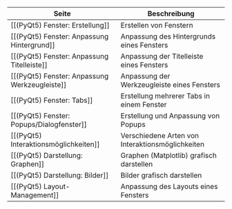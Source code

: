 | Seite | Beschreibung |
| ----------- | ----------- |
| [[(PyQt5) Fenster: Erstellung]] | Erstellen von Fenstern |
| [[(PyQt5) Fenster: Anpassung Hintergrund]] | Anpassung des Hintergrunds eines Fensters |
| [[(PyQt5) Fenster: Anpassung Titelleiste]] | Anpassung der Titelleiste eines Fensters |
| [[(PyQt5) Fenster: Anpassung Werkzeugleiste]] | Anpassung der Werkzeugleiste eines Fensters |
| [[(PyQt5) Fenster: Tabs]] | Erstellung mehrerer Tabs in einem Fenster |
| [[(PyQt5) Fenster: Popups/Dialogfenster]] | Erstellung und Anpassung von Popups |
| [[(PyQt5) Interaktionsmöglichkeiten]] | Verschiedene Arten von Interaktionsmöglichkeiten |
| [[(PyQt5) Darstellung: Graphen]] | Graphen (Matplotlib) grafisch darstellen |
| [[(PyQt5) Darstellung: Bilder]] | Bilder grafisch darstellen |
| [[(PyQt5) Layout-Management]] | Anpassung des Layouts eines Fensters |
